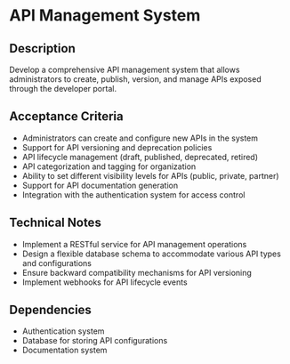 # API Management System

## Description
Develop a comprehensive API management system that allows administrators to create, publish, version, and manage APIs exposed through the developer portal.

## Acceptance Criteria
- Administrators can create and configure new APIs in the system
- Support for API versioning and deprecation policies
- API lifecycle management (draft, published, deprecated, retired)
- API categorization and tagging for organization
- Ability to set different visibility levels for APIs (public, private, partner)
- Support for API documentation generation
- Integration with the authentication system for access control

## Technical Notes
- Implement a RESTful service for API management operations
- Design a flexible database schema to accommodate various API types and configurations
- Ensure backward compatibility mechanisms for API versioning
- Implement webhooks for API lifecycle events

## Dependencies
- Authentication system
- Database for storing API configurations
- Documentation system